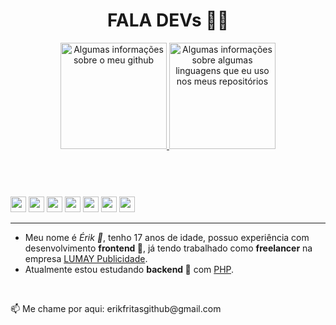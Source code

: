 <!--
**erikfritas/erikfritas** is a ✨ _special_ ✨ repository because its `README.md` (this file) appears on your GitHub profile.

Here are some ideas to get you started:

- 🔭 I’m currently working on ...
- 🌱 I’m currently learning ...
- 👯 I’m looking to collaborate on ...
- 🤔 I’m looking for help with ...
- 💬 Ask me about ...
- 📫 How to reach me: ...
- 😄 Pronouns: ...
- ⚡ Fun fact: ...
-->

<header style="width: 100%;">
  <h1>FALA DEVs 🍟✨</h1>
  <section style="width: 100%;">
    <a width="100%" style="margin: auto;" href="https://lumaypublicidade.com/#contato">
      <img height="170vw" alt="Algumas informações sobre o meu github" src="https://github-readme-stats.vercel.app/api?username=erikfritas&show_icons=true&theme=ocean_dark&include_all_commits=true&count_private=true"/>
      <img height="170vw" alt="Algumas informações sobre algumas linguagens que eu uso nos meus repositórios" src="https://github-readme-stats.vercel.app/api/top-langs/?username=erikfritas&layout=compact&langs_count=7&bg_color=5,511,115&text_color=CCF&title_color=FCF"/>
    </a>
  </section>
</header>
<br>
<section>
  <img width="25px" src="https://cdn.jsdelivr.net/gh/devicons/devicon/icons/html5/html5-original.svg" />
  <img width="25px" src="https://cdn.jsdelivr.net/gh/devicons/devicon/icons/sass/sass-original.svg" />
  <img width="25px" src="https://cdn.jsdelivr.net/gh/devicons/devicon/icons/javascript/javascript-original.svg" />
  <img width="25px" src="https://cdn.jsdelivr.net/gh/devicons/devicon/icons/php/php-original.svg" />
  <img width="25px" src="https://cdn.jsdelivr.net/gh/devicons/devicon/icons/typescript/typescript-original.svg" />
  <img width="25px" src="https://cdn.jsdelivr.net/gh/devicons/devicon/icons/python/python-original.svg" />
  <img width="25px" src="https://cdn.jsdelivr.net/gh/devicons/devicon/icons/cplusplus/cplusplus-original.svg" />
</section>
<hr>
<article>
  <ul>
    <li>Meu nome é <i>Érik 🍟</i>, tenho 17 anos de idade, possuo experiência com desenvolvimento <strong>frontend 🔭</strong>, já tendo trabalhado como <strong>freelancer</strong> na empresa <a href="https://lumaypublicidade.com/">LUMAY Publicidade</a>.</li>
    <li>Atualmente estou estudando <strong>backend 🌱</strong> com <a href="https://www.php.net/">PHP</a>.</li>
  </ul>
</article>
<br>
<footer>
  <p>📫 Me chame por aqui: erikfritasgithub@gmail.com</p>
</footer>

